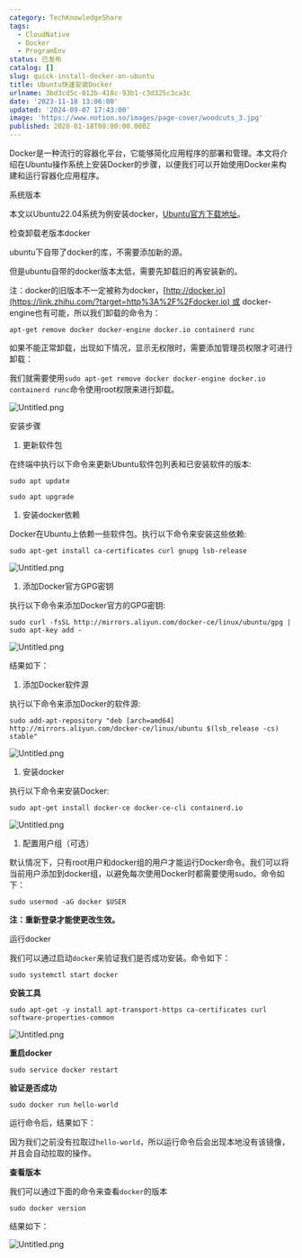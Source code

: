```yaml
---
category: TechKnowledgeShare
tags:
  - CloudNative
  - Docker
  - ProgramEnv
status: 已发布
catalog: []
slug: quick-install-docker-on-ubuntu
title: Ubuntu快速安装Docker
urlname: 3bd3cd5c-012b-418c-93b1-c3d325c3ca3c
date: '2023-11-18 13:06:00'
updated: '2024-09-07 17:43:00'
image: 'https://www.notion.so/images/page-cover/woodcuts_3.jpg'
published: 2020-01-18T08:00:00.000Z
---
```


Docker是一种流行的容器化平台，它能够简化应用程序的部署和管理。本文将介绍在Ubuntu操作系统上安装Docker的步骤，以便我们可以开始使用Docker来构建和运行容器化应用程序。


系统版本


本文以Ubuntu22.04系统为例安装docker，[Ubuntu官方下载地址](https://link.zhihu.com/?target=https%3A%2F%2Fubuntu.com%2Fdownload)。


检查卸载老版本docker


ubuntu下自带了docker的库，不需要添加新的源。


但是ubuntu自带的docker版本太低，需要先卸载旧的再安装新的。


注：docker的旧版本不一定被称为docker，[http://docker.io](https://link.zhihu.com/?target=http%3A%2F%2Fdocker.io) 或 docker-engine也有可能，所以我们卸载的命令为：


`apt-get remove docker docker-engine docker.io containerd runc`


如果不能正常卸载，出现如下情况，显示无权限时，需要添加管理员权限才可进行卸载：


我们就需要使用`sudo apt-get remove docker docker-engine docker.io containerd runc`命令使用root权限来进行卸载。


![Untitled.png](https://prod-files-secure.s3.us-west-2.amazonaws.com/5d24fe63-e567-4804-86f9-9fdc62e13082/39952d0f-7851-4550-b715-72a33876c773/Untitled.png?X-Amz-Algorithm=AWS4-HMAC-SHA256&X-Amz-Content-Sha256=UNSIGNED-PAYLOAD&X-Amz-Credential=ASIAZI2LB4662BLIYPCW%2F20250417%2Fus-west-2%2Fs3%2Faws4_request&X-Amz-Date=20250417T054018Z&X-Amz-Expires=3600&X-Amz-Security-Token=IQoJb3JpZ2luX2VjEM3%2F%2F%2F%2F%2F%2F%2F%2F%2F%2FwEaCXVzLXdlc3QtMiJHMEUCIQC2LHSeegjeMnxMW4C57vlYXqpnVi6pvlY3qeJYuslgxQIgYQII6UT2nm2TtiK9QCuXoFAi2Z0U88%2FtsdyOVnyBB0gq%2FwMIVhAAGgw2Mzc0MjMxODM4MDUiDH%2BKEn32ULW0D1eHuyrcA2pzaqNFVfEl7rDlJenpCdQ0mncaDcivHB1JlIlPghgsGgRiONr4xMDLVs1cc5TKQf0lIQ3ElhgcfRuYr5x9ePmSy3GoynXgH%2Bil487wMx2GBzAk8b3Fd%2B76U54oLYl9NlTdPVzrHFNlFvM09MZR0XCEoj6VcF3Dli6EzMfM3upB4yGbkrelIltR3JHKfIetkqaoRd%2FqwY7LKgtE6CRZvMZva1%2BYacUKfwcppoaZFwy15eRxD3iVGF4qrR%2Brt1usEFPQtEHY%2B9Qhnr2AyQJ0jcIQ%2BgMZVLebaoX%2BZzaHZvS9QDbNNAye%2FV7VfrRkM4SWPALuDR8FZunl1SC4%2FMnA90irbHR8GcX1PTA0aLQrgwWV6Bzk9OenrqP4HfqYjJmU5Zd%2BIze5La1CTp8uUqOrLoN%2BDl9RKWo1ObhLqJHxHlgQGcbA05yShQhOgK2x%2FZcLrJgzEgvXjP4uswbCzCNKo7JS%2BdeQuVXKHYbwV2ImdxmFNUlARLcPkrWMdFvQ0sFzVJUEBKa6xTyo35DeOzJRWNB10ryu0hYxVqZlnRmMkSA2Kipg3ixmw2RMAZyzQLSV2%2BPLWX6OmWPmjpliGNpeY4UklQS0hhT5rsEDFQOvaPNiAk3Wgf4gF5enjCT%2BMIiTgsAGOqUBuEOqVV3CtgoTkTQcsPCjq2uT%2F4LvFzRp3dO3cDWhBzRSk%2BSdKwtMPrKNPNfNegAiVHdceP13UA%2BVhftTXJF2nhE4ZdvBDxjG0c5YLQtvmfmu%2FBp8Hxh1wDxriKXr%2BzvohOe7d%2BwYW3haJzIxazFO69VrzJeKJP3Ek14rrzKbuUlTs4un84eYYEs%2BuGvJ9GlVarUF%2Bapbr1AIaSex30OwYYlJjSb%2F&X-Amz-Signature=77b6339aad8e10e361df7086c9278d5073eb7b00726077bf3a6ad19b0dc78767&X-Amz-SignedHeaders=host&x-id=GetObject)


安装步骤

1. 更新软件包

在终端中执行以下命令来更新Ubuntu软件包列表和已安装软件的版本:


`sudo apt update`


`sudo apt upgrade`

1. 安装docker依赖

Docker在Ubuntu上依赖一些软件包。执行以下命令来安装这些依赖:


`sudo apt-get install ca-certificates curl gnupg lsb-release`


![Untitled.png](https://prod-files-secure.s3.us-west-2.amazonaws.com/5d24fe63-e567-4804-86f9-9fdc62e13082/b5a549a8-6621-4824-a151-93e8b0592f14/Untitled.png?X-Amz-Algorithm=AWS4-HMAC-SHA256&X-Amz-Content-Sha256=UNSIGNED-PAYLOAD&X-Amz-Credential=ASIAZI2LB4662BLIYPCW%2F20250417%2Fus-west-2%2Fs3%2Faws4_request&X-Amz-Date=20250417T054018Z&X-Amz-Expires=3600&X-Amz-Security-Token=IQoJb3JpZ2luX2VjEM3%2F%2F%2F%2F%2F%2F%2F%2F%2F%2FwEaCXVzLXdlc3QtMiJHMEUCIQC2LHSeegjeMnxMW4C57vlYXqpnVi6pvlY3qeJYuslgxQIgYQII6UT2nm2TtiK9QCuXoFAi2Z0U88%2FtsdyOVnyBB0gq%2FwMIVhAAGgw2Mzc0MjMxODM4MDUiDH%2BKEn32ULW0D1eHuyrcA2pzaqNFVfEl7rDlJenpCdQ0mncaDcivHB1JlIlPghgsGgRiONr4xMDLVs1cc5TKQf0lIQ3ElhgcfRuYr5x9ePmSy3GoynXgH%2Bil487wMx2GBzAk8b3Fd%2B76U54oLYl9NlTdPVzrHFNlFvM09MZR0XCEoj6VcF3Dli6EzMfM3upB4yGbkrelIltR3JHKfIetkqaoRd%2FqwY7LKgtE6CRZvMZva1%2BYacUKfwcppoaZFwy15eRxD3iVGF4qrR%2Brt1usEFPQtEHY%2B9Qhnr2AyQJ0jcIQ%2BgMZVLebaoX%2BZzaHZvS9QDbNNAye%2FV7VfrRkM4SWPALuDR8FZunl1SC4%2FMnA90irbHR8GcX1PTA0aLQrgwWV6Bzk9OenrqP4HfqYjJmU5Zd%2BIze5La1CTp8uUqOrLoN%2BDl9RKWo1ObhLqJHxHlgQGcbA05yShQhOgK2x%2FZcLrJgzEgvXjP4uswbCzCNKo7JS%2BdeQuVXKHYbwV2ImdxmFNUlARLcPkrWMdFvQ0sFzVJUEBKa6xTyo35DeOzJRWNB10ryu0hYxVqZlnRmMkSA2Kipg3ixmw2RMAZyzQLSV2%2BPLWX6OmWPmjpliGNpeY4UklQS0hhT5rsEDFQOvaPNiAk3Wgf4gF5enjCT%2BMIiTgsAGOqUBuEOqVV3CtgoTkTQcsPCjq2uT%2F4LvFzRp3dO3cDWhBzRSk%2BSdKwtMPrKNPNfNegAiVHdceP13UA%2BVhftTXJF2nhE4ZdvBDxjG0c5YLQtvmfmu%2FBp8Hxh1wDxriKXr%2BzvohOe7d%2BwYW3haJzIxazFO69VrzJeKJP3Ek14rrzKbuUlTs4un84eYYEs%2BuGvJ9GlVarUF%2Bapbr1AIaSex30OwYYlJjSb%2F&X-Amz-Signature=3d777d351f41aa946db99870beeebafe3e600970a98edea135a775b810ba8b3d&X-Amz-SignedHeaders=host&x-id=GetObject)

1. 添加Docker官方GPG密钥

执行以下命令来添加Docker官方的GPG密钥:


`sudo curl -fsSL http://mirrors.aliyun.com/docker-ce/linux/ubuntu/gpg | sudo apt-key add -`


![Untitled.png](https://prod-files-secure.s3.us-west-2.amazonaws.com/5d24fe63-e567-4804-86f9-9fdc62e13082/98014b5e-f5b7-4b16-804e-ab6917971bd3/Untitled.png?X-Amz-Algorithm=AWS4-HMAC-SHA256&X-Amz-Content-Sha256=UNSIGNED-PAYLOAD&X-Amz-Credential=ASIAZI2LB4662BLIYPCW%2F20250417%2Fus-west-2%2Fs3%2Faws4_request&X-Amz-Date=20250417T054018Z&X-Amz-Expires=3600&X-Amz-Security-Token=IQoJb3JpZ2luX2VjEM3%2F%2F%2F%2F%2F%2F%2F%2F%2F%2FwEaCXVzLXdlc3QtMiJHMEUCIQC2LHSeegjeMnxMW4C57vlYXqpnVi6pvlY3qeJYuslgxQIgYQII6UT2nm2TtiK9QCuXoFAi2Z0U88%2FtsdyOVnyBB0gq%2FwMIVhAAGgw2Mzc0MjMxODM4MDUiDH%2BKEn32ULW0D1eHuyrcA2pzaqNFVfEl7rDlJenpCdQ0mncaDcivHB1JlIlPghgsGgRiONr4xMDLVs1cc5TKQf0lIQ3ElhgcfRuYr5x9ePmSy3GoynXgH%2Bil487wMx2GBzAk8b3Fd%2B76U54oLYl9NlTdPVzrHFNlFvM09MZR0XCEoj6VcF3Dli6EzMfM3upB4yGbkrelIltR3JHKfIetkqaoRd%2FqwY7LKgtE6CRZvMZva1%2BYacUKfwcppoaZFwy15eRxD3iVGF4qrR%2Brt1usEFPQtEHY%2B9Qhnr2AyQJ0jcIQ%2BgMZVLebaoX%2BZzaHZvS9QDbNNAye%2FV7VfrRkM4SWPALuDR8FZunl1SC4%2FMnA90irbHR8GcX1PTA0aLQrgwWV6Bzk9OenrqP4HfqYjJmU5Zd%2BIze5La1CTp8uUqOrLoN%2BDl9RKWo1ObhLqJHxHlgQGcbA05yShQhOgK2x%2FZcLrJgzEgvXjP4uswbCzCNKo7JS%2BdeQuVXKHYbwV2ImdxmFNUlARLcPkrWMdFvQ0sFzVJUEBKa6xTyo35DeOzJRWNB10ryu0hYxVqZlnRmMkSA2Kipg3ixmw2RMAZyzQLSV2%2BPLWX6OmWPmjpliGNpeY4UklQS0hhT5rsEDFQOvaPNiAk3Wgf4gF5enjCT%2BMIiTgsAGOqUBuEOqVV3CtgoTkTQcsPCjq2uT%2F4LvFzRp3dO3cDWhBzRSk%2BSdKwtMPrKNPNfNegAiVHdceP13UA%2BVhftTXJF2nhE4ZdvBDxjG0c5YLQtvmfmu%2FBp8Hxh1wDxriKXr%2BzvohOe7d%2BwYW3haJzIxazFO69VrzJeKJP3Ek14rrzKbuUlTs4un84eYYEs%2BuGvJ9GlVarUF%2Bapbr1AIaSex30OwYYlJjSb%2F&X-Amz-Signature=7f7df6d1fc88fa9b59d335c95c6e52f3d934814a23ec1b59c89e9ad73b4adba8&X-Amz-SignedHeaders=host&x-id=GetObject)


结果如下：

1. 添加Docker软件源

执行以下命令来添加Docker的软件源:


`sudo add-apt-repository "deb [arch=amd64] http://mirrors.aliyun.com/docker-ce/linux/ubuntu $(lsb_release -cs) stable"`


![Untitled.png](https://prod-files-secure.s3.us-west-2.amazonaws.com/5d24fe63-e567-4804-86f9-9fdc62e13082/7fc5bdbe-9d4c-48b8-ba03-3309380f47ba/Untitled.png?X-Amz-Algorithm=AWS4-HMAC-SHA256&X-Amz-Content-Sha256=UNSIGNED-PAYLOAD&X-Amz-Credential=ASIAZI2LB4662BLIYPCW%2F20250417%2Fus-west-2%2Fs3%2Faws4_request&X-Amz-Date=20250417T054018Z&X-Amz-Expires=3600&X-Amz-Security-Token=IQoJb3JpZ2luX2VjEM3%2F%2F%2F%2F%2F%2F%2F%2F%2F%2FwEaCXVzLXdlc3QtMiJHMEUCIQC2LHSeegjeMnxMW4C57vlYXqpnVi6pvlY3qeJYuslgxQIgYQII6UT2nm2TtiK9QCuXoFAi2Z0U88%2FtsdyOVnyBB0gq%2FwMIVhAAGgw2Mzc0MjMxODM4MDUiDH%2BKEn32ULW0D1eHuyrcA2pzaqNFVfEl7rDlJenpCdQ0mncaDcivHB1JlIlPghgsGgRiONr4xMDLVs1cc5TKQf0lIQ3ElhgcfRuYr5x9ePmSy3GoynXgH%2Bil487wMx2GBzAk8b3Fd%2B76U54oLYl9NlTdPVzrHFNlFvM09MZR0XCEoj6VcF3Dli6EzMfM3upB4yGbkrelIltR3JHKfIetkqaoRd%2FqwY7LKgtE6CRZvMZva1%2BYacUKfwcppoaZFwy15eRxD3iVGF4qrR%2Brt1usEFPQtEHY%2B9Qhnr2AyQJ0jcIQ%2BgMZVLebaoX%2BZzaHZvS9QDbNNAye%2FV7VfrRkM4SWPALuDR8FZunl1SC4%2FMnA90irbHR8GcX1PTA0aLQrgwWV6Bzk9OenrqP4HfqYjJmU5Zd%2BIze5La1CTp8uUqOrLoN%2BDl9RKWo1ObhLqJHxHlgQGcbA05yShQhOgK2x%2FZcLrJgzEgvXjP4uswbCzCNKo7JS%2BdeQuVXKHYbwV2ImdxmFNUlARLcPkrWMdFvQ0sFzVJUEBKa6xTyo35DeOzJRWNB10ryu0hYxVqZlnRmMkSA2Kipg3ixmw2RMAZyzQLSV2%2BPLWX6OmWPmjpliGNpeY4UklQS0hhT5rsEDFQOvaPNiAk3Wgf4gF5enjCT%2BMIiTgsAGOqUBuEOqVV3CtgoTkTQcsPCjq2uT%2F4LvFzRp3dO3cDWhBzRSk%2BSdKwtMPrKNPNfNegAiVHdceP13UA%2BVhftTXJF2nhE4ZdvBDxjG0c5YLQtvmfmu%2FBp8Hxh1wDxriKXr%2BzvohOe7d%2BwYW3haJzIxazFO69VrzJeKJP3Ek14rrzKbuUlTs4un84eYYEs%2BuGvJ9GlVarUF%2Bapbr1AIaSex30OwYYlJjSb%2F&X-Amz-Signature=a93d1c0389108c85adeab2274e40ef3861bff897f8a245fea4c1ae593c65c105&X-Amz-SignedHeaders=host&x-id=GetObject)

1. 安装docker

执行以下命令来安装Docker:


`sudo apt-get install docker-ce docker-ce-cli containerd.io`


![Untitled.png](https://prod-files-secure.s3.us-west-2.amazonaws.com/5d24fe63-e567-4804-86f9-9fdc62e13082/d5ede442-ffc5-49c3-a76a-76559a797244/Untitled.png?X-Amz-Algorithm=AWS4-HMAC-SHA256&X-Amz-Content-Sha256=UNSIGNED-PAYLOAD&X-Amz-Credential=ASIAZI2LB4662BLIYPCW%2F20250417%2Fus-west-2%2Fs3%2Faws4_request&X-Amz-Date=20250417T054018Z&X-Amz-Expires=3600&X-Amz-Security-Token=IQoJb3JpZ2luX2VjEM3%2F%2F%2F%2F%2F%2F%2F%2F%2F%2FwEaCXVzLXdlc3QtMiJHMEUCIQC2LHSeegjeMnxMW4C57vlYXqpnVi6pvlY3qeJYuslgxQIgYQII6UT2nm2TtiK9QCuXoFAi2Z0U88%2FtsdyOVnyBB0gq%2FwMIVhAAGgw2Mzc0MjMxODM4MDUiDH%2BKEn32ULW0D1eHuyrcA2pzaqNFVfEl7rDlJenpCdQ0mncaDcivHB1JlIlPghgsGgRiONr4xMDLVs1cc5TKQf0lIQ3ElhgcfRuYr5x9ePmSy3GoynXgH%2Bil487wMx2GBzAk8b3Fd%2B76U54oLYl9NlTdPVzrHFNlFvM09MZR0XCEoj6VcF3Dli6EzMfM3upB4yGbkrelIltR3JHKfIetkqaoRd%2FqwY7LKgtE6CRZvMZva1%2BYacUKfwcppoaZFwy15eRxD3iVGF4qrR%2Brt1usEFPQtEHY%2B9Qhnr2AyQJ0jcIQ%2BgMZVLebaoX%2BZzaHZvS9QDbNNAye%2FV7VfrRkM4SWPALuDR8FZunl1SC4%2FMnA90irbHR8GcX1PTA0aLQrgwWV6Bzk9OenrqP4HfqYjJmU5Zd%2BIze5La1CTp8uUqOrLoN%2BDl9RKWo1ObhLqJHxHlgQGcbA05yShQhOgK2x%2FZcLrJgzEgvXjP4uswbCzCNKo7JS%2BdeQuVXKHYbwV2ImdxmFNUlARLcPkrWMdFvQ0sFzVJUEBKa6xTyo35DeOzJRWNB10ryu0hYxVqZlnRmMkSA2Kipg3ixmw2RMAZyzQLSV2%2BPLWX6OmWPmjpliGNpeY4UklQS0hhT5rsEDFQOvaPNiAk3Wgf4gF5enjCT%2BMIiTgsAGOqUBuEOqVV3CtgoTkTQcsPCjq2uT%2F4LvFzRp3dO3cDWhBzRSk%2BSdKwtMPrKNPNfNegAiVHdceP13UA%2BVhftTXJF2nhE4ZdvBDxjG0c5YLQtvmfmu%2FBp8Hxh1wDxriKXr%2BzvohOe7d%2BwYW3haJzIxazFO69VrzJeKJP3Ek14rrzKbuUlTs4un84eYYEs%2BuGvJ9GlVarUF%2Bapbr1AIaSex30OwYYlJjSb%2F&X-Amz-Signature=d8927ef779d0151fb6425349d993fbccb2289636832665e10134c15df50a244d&X-Amz-SignedHeaders=host&x-id=GetObject)

1. 配置用户组（可选）

默认情况下，只有root用户和docker组的用户才能运行Docker命令。我们可以将当前用户添加到docker组，以避免每次使用Docker时都需要使用sudo。命令如下：


`sudo usermod -aG docker $USER`


**注：重新登录才能使更改生效。**


运行docker


我们可以通过启动`docker`来验证我们是否成功安装。命令如下：


`sudo systemctl start docker`


**安装工具**


`sudo apt-get -y install apt-transport-https ca-certificates curl software-properties-common`


![Untitled.png](https://prod-files-secure.s3.us-west-2.amazonaws.com/5d24fe63-e567-4804-86f9-9fdc62e13082/0c3615c1-94db-46f5-9743-68bb221a9964/Untitled.png?X-Amz-Algorithm=AWS4-HMAC-SHA256&X-Amz-Content-Sha256=UNSIGNED-PAYLOAD&X-Amz-Credential=ASIAZI2LB4662BLIYPCW%2F20250417%2Fus-west-2%2Fs3%2Faws4_request&X-Amz-Date=20250417T054018Z&X-Amz-Expires=3600&X-Amz-Security-Token=IQoJb3JpZ2luX2VjEM3%2F%2F%2F%2F%2F%2F%2F%2F%2F%2FwEaCXVzLXdlc3QtMiJHMEUCIQC2LHSeegjeMnxMW4C57vlYXqpnVi6pvlY3qeJYuslgxQIgYQII6UT2nm2TtiK9QCuXoFAi2Z0U88%2FtsdyOVnyBB0gq%2FwMIVhAAGgw2Mzc0MjMxODM4MDUiDH%2BKEn32ULW0D1eHuyrcA2pzaqNFVfEl7rDlJenpCdQ0mncaDcivHB1JlIlPghgsGgRiONr4xMDLVs1cc5TKQf0lIQ3ElhgcfRuYr5x9ePmSy3GoynXgH%2Bil487wMx2GBzAk8b3Fd%2B76U54oLYl9NlTdPVzrHFNlFvM09MZR0XCEoj6VcF3Dli6EzMfM3upB4yGbkrelIltR3JHKfIetkqaoRd%2FqwY7LKgtE6CRZvMZva1%2BYacUKfwcppoaZFwy15eRxD3iVGF4qrR%2Brt1usEFPQtEHY%2B9Qhnr2AyQJ0jcIQ%2BgMZVLebaoX%2BZzaHZvS9QDbNNAye%2FV7VfrRkM4SWPALuDR8FZunl1SC4%2FMnA90irbHR8GcX1PTA0aLQrgwWV6Bzk9OenrqP4HfqYjJmU5Zd%2BIze5La1CTp8uUqOrLoN%2BDl9RKWo1ObhLqJHxHlgQGcbA05yShQhOgK2x%2FZcLrJgzEgvXjP4uswbCzCNKo7JS%2BdeQuVXKHYbwV2ImdxmFNUlARLcPkrWMdFvQ0sFzVJUEBKa6xTyo35DeOzJRWNB10ryu0hYxVqZlnRmMkSA2Kipg3ixmw2RMAZyzQLSV2%2BPLWX6OmWPmjpliGNpeY4UklQS0hhT5rsEDFQOvaPNiAk3Wgf4gF5enjCT%2BMIiTgsAGOqUBuEOqVV3CtgoTkTQcsPCjq2uT%2F4LvFzRp3dO3cDWhBzRSk%2BSdKwtMPrKNPNfNegAiVHdceP13UA%2BVhftTXJF2nhE4ZdvBDxjG0c5YLQtvmfmu%2FBp8Hxh1wDxriKXr%2BzvohOe7d%2BwYW3haJzIxazFO69VrzJeKJP3Ek14rrzKbuUlTs4un84eYYEs%2BuGvJ9GlVarUF%2Bapbr1AIaSex30OwYYlJjSb%2F&X-Amz-Signature=b6fb6c5716243f08d3b7af00fb31052c42c43a10db572cf9c75b08898a71d5e6&X-Amz-SignedHeaders=host&x-id=GetObject)


**重启docker**


`sudo service docker restart`


**验证是否成功**


`sudo docker run hello-world`


运行命令后，结果如下：


因为我们之前没有拉取过`hello-world`，所以运行命令后会出现本地没有该镜像，并且会自动拉取的操作。


**查看版本**


我们可以通过下面的命令来查看`docker`的版本


`sudo docker version`


结果如下：


![Untitled.png](https://prod-files-secure.s3.us-west-2.amazonaws.com/5d24fe63-e567-4804-86f9-9fdc62e13082/efdb509a-3c1e-41a3-91ee-a1bd88793688/Untitled.png?X-Amz-Algorithm=AWS4-HMAC-SHA256&X-Amz-Content-Sha256=UNSIGNED-PAYLOAD&X-Amz-Credential=ASIAZI2LB4662BLIYPCW%2F20250417%2Fus-west-2%2Fs3%2Faws4_request&X-Amz-Date=20250417T054018Z&X-Amz-Expires=3600&X-Amz-Security-Token=IQoJb3JpZ2luX2VjEM3%2F%2F%2F%2F%2F%2F%2F%2F%2F%2FwEaCXVzLXdlc3QtMiJHMEUCIQC2LHSeegjeMnxMW4C57vlYXqpnVi6pvlY3qeJYuslgxQIgYQII6UT2nm2TtiK9QCuXoFAi2Z0U88%2FtsdyOVnyBB0gq%2FwMIVhAAGgw2Mzc0MjMxODM4MDUiDH%2BKEn32ULW0D1eHuyrcA2pzaqNFVfEl7rDlJenpCdQ0mncaDcivHB1JlIlPghgsGgRiONr4xMDLVs1cc5TKQf0lIQ3ElhgcfRuYr5x9ePmSy3GoynXgH%2Bil487wMx2GBzAk8b3Fd%2B76U54oLYl9NlTdPVzrHFNlFvM09MZR0XCEoj6VcF3Dli6EzMfM3upB4yGbkrelIltR3JHKfIetkqaoRd%2FqwY7LKgtE6CRZvMZva1%2BYacUKfwcppoaZFwy15eRxD3iVGF4qrR%2Brt1usEFPQtEHY%2B9Qhnr2AyQJ0jcIQ%2BgMZVLebaoX%2BZzaHZvS9QDbNNAye%2FV7VfrRkM4SWPALuDR8FZunl1SC4%2FMnA90irbHR8GcX1PTA0aLQrgwWV6Bzk9OenrqP4HfqYjJmU5Zd%2BIze5La1CTp8uUqOrLoN%2BDl9RKWo1ObhLqJHxHlgQGcbA05yShQhOgK2x%2FZcLrJgzEgvXjP4uswbCzCNKo7JS%2BdeQuVXKHYbwV2ImdxmFNUlARLcPkrWMdFvQ0sFzVJUEBKa6xTyo35DeOzJRWNB10ryu0hYxVqZlnRmMkSA2Kipg3ixmw2RMAZyzQLSV2%2BPLWX6OmWPmjpliGNpeY4UklQS0hhT5rsEDFQOvaPNiAk3Wgf4gF5enjCT%2BMIiTgsAGOqUBuEOqVV3CtgoTkTQcsPCjq2uT%2F4LvFzRp3dO3cDWhBzRSk%2BSdKwtMPrKNPNfNegAiVHdceP13UA%2BVhftTXJF2nhE4ZdvBDxjG0c5YLQtvmfmu%2FBp8Hxh1wDxriKXr%2BzvohOe7d%2BwYW3haJzIxazFO69VrzJeKJP3Ek14rrzKbuUlTs4un84eYYEs%2BuGvJ9GlVarUF%2Bapbr1AIaSex30OwYYlJjSb%2F&X-Amz-Signature=36f62bce626a6a054257907d0281d1c4ee78626d44777306232b09f3db86cfd1&X-Amz-SignedHeaders=host&x-id=GetObject)

